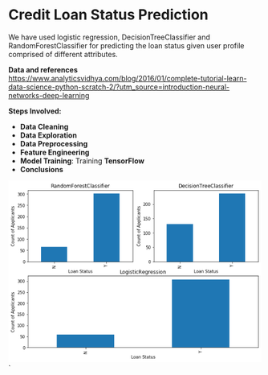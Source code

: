 # Credit Loan Status Prediction

We have used logistic regression, DecisionTreeClassifier and RandomForestClassifier for predicting the loan status given user profile comprised of different attributes.

**Data and references**
        https://www.analyticsvidhya.com/blog/2016/01/complete-tutorial-learn-data-science-python-scratch-2/?utm_source=introduction-neural-networks-deep-learning


**Steps Involved:**

-  **Data Cleaning**
-  **Data Exploration**
-  **Data Preprocessing**
-  **Feature Engineering**
-  **Model Training**: Training **TensorFlow**
-  **Conclusions**

![Screenshot](loan_prediction.png)`
